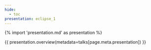 ```yaml
---
hide:
  - toc
presentation: eclipse_1
---
```


{% import 'presentation.md' as presentation %}

{{ presentation.overview(metadata=talks[page.meta.presentation]) }}

